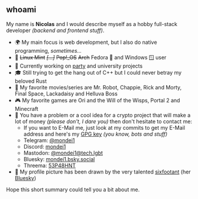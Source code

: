 ## whoami

My name is **Nicolas** and I would describe myself as a hobby full-stack developer *(backend and frontend stuff)*.

- 🌍 My main focus is web development, but I also do native programming, *sometimes...*
- 🐧 ~~Linux Mint~~ ~~*[...]*~~ ~~Pop!_OS~~ ~~Arch~~ Fedora 🎩 and Windows 🪟 user
- 🔭 Currently working on [party](https://github.com/PdH-eu) and university projects
- 🎓 Still trying to get the hang out of C++ but I could never betray my beloved Rust
- 🍿 My favorite movies/series are Mr. Robot, Chappie, Rick and Morty, Final Space, Lackadaisy and Helluva Boss
- 🎮 My favorite games are Ori and the Will of the Wisps, Portal 2 and Minecraft
- 💬 You have a problem or a cool idea for a crypto project that will make a lot of money *(please don't, I dare you)* then don't hesitate to contact me:
  - If you want to E-Mail me, just look at my commits to get my E-Mail address and here's my [GPG key](https://keyserver.ubuntu.com/pks/lookup?op=get&search=0x9f041488a934cdb66335fc94d291cc27c9afc95b) *(you know, bots and stuff)*
  - Telegram: [@mondei1](https://t.me/mondei1)
  - Discord: [mondei1](https://discord.com/users/mondei1)
  - Mastodon: [@mondei1@tech.lgbt](https://tech.lgbt/@mondei1)
  - Bluesky: [mondei1.bsky.social](https://bsky.app/profile/mondei1.bsky.social)
  - Threema: [53P48HNT](https://threema.id/53P48HNT)
- 🦎 My profile picture has been drawn by the very talented [sixfootant](https://twitter.com/sixfoot_ant/status/1923610036691140966) (her [Bluesky](https://bsky.app/profile/sixfoot-ant.bsky.social))

Hope this short summary could tell you a bit about me.

